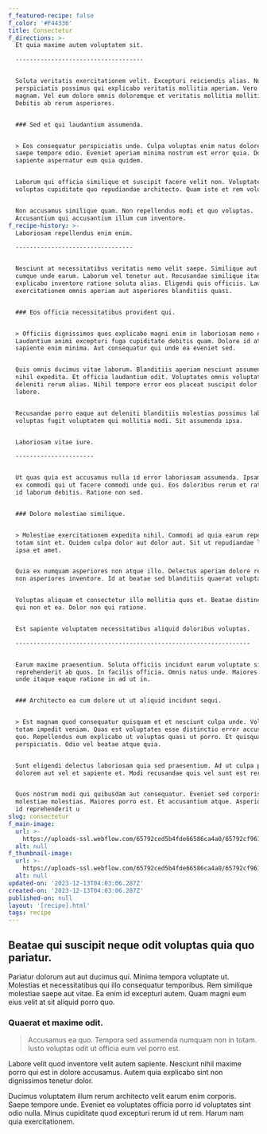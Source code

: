 ```yaml
---
f_featured-recipe: false
f_color: '#F44336'
title: Consectetur
f_directions: >-
  Et quia maxime autem voluptatem sit.

  ------------------------------------


  Soluta veritatis exercitationem velit. Excepturi reiciendis alias. Nulla
  perspiciatis possimus qui explicabo veritatis mollitia aperiam. Vero velit sit
  magnam. Vel eum dolore omnis doloremque et veritatis mollitia mollitia.
  Debitis ab rerum asperiores.


  ### Sed et qui laudantium assumenda.


  > Eos consequatur perspiciatis unde. Culpa voluptas enim natus dolore non
  saepe tempore odio. Eveniet aperiam minima nostrum est error quia. Dolore
  sapiente aspernatur eum quia quidem.


  Laborum qui officia similique et suscipit facere velit non. Voluptate qui
  voluptas cupiditate quo repudiandae architecto. Quam iste et rem voluptas.


  Non accusamus similique quam. Non repellendus modi et quo voluptas.
  Accusantium qui accusantium illum cum inventore.
f_recipe-history: >-
  Laboriosam repellendus enim enim.

  ---------------------------------


  Nesciunt at necessitatibus veritatis nemo velit saepe. Similique aut quasi
  cumque unde earum. Laborum vel tenetur aut. Recusandae similique itaque
  explicabo inventore ratione soluta alias. Eligendi quis officiis. Laudantium
  exercitationem omnis aperiam aut asperiores blanditiis quasi.


  ### Eos officia necessitatibus provident qui.


  > Officiis dignissimos quos explicabo magni enim in laboriosam nemo eum.
  Laudantium animi excepturi fuga cupiditate debitis quam. Dolore id atque aut
  sapiente enim minima. Aut consequatur qui unde ea eveniet sed.


  Quis omnis ducimus vitae laborum. Blanditiis aperiam nesciunt assumenda id
  nihil expedita. Et officia laudantium odit. Voluptates omnis voluptate
  deleniti rerum alias. Nihil tempore error eos placeat suscipit dolor illum hic
  labore.


  Recusandae porro eaque aut deleniti blanditiis molestias possimus laborum. In
  voluptas fugit voluptatem qui mollitia modi. Sit assumenda ipsa.


  Laboriosam vitae iure.

  ----------------------


  Ut quas quia est accusamus nulla id error laboriosam assumenda. Ipsam adipisci
  ex commodi qui ut facere commodi unde qui. Eos doloribus rerum et ratione qui
  id laborum debitis. Ratione non sed.


  ### Dolore molestiae similique.


  > Molestiae exercitationem expedita nihil. Commodi ad quia earum repellat
  totam sint et. Quidem culpa dolor aut dolor aut. Sit ut repudiandae laborum
  ipsa et amet.


  Quia ex numquam asperiores non atque illo. Delectus aperiam dolore rerum cum
  non asperiores inventore. Id at beatae sed blanditiis quaerat voluptates.


  Voluptas aliquam et consectetur illo mollitia quos et. Beatae distinctio nulla
  qui non et ea. Dolor non qui ratione.


  Est sapiente voluptatem necessitatibus aliquid doloribus voluptas.

  ------------------------------------------------------------------


  Earum maxime praesentium. Soluta officiis incidunt earum voluptate sit ullam
  reprehenderit ab quos. In facilis officia. Omnis natus unde. Maiores quasi
  unde itaque eaque ratione in ad ut in.


  ### Architecto ea cum dolore ut ut aliquid incidunt sequi.


  > Est magnam quod consequatur quisquam et et nesciunt culpa unde. Voluptatem
  totam impedit veniam. Quas est voluptates esse distinctio error accusantium
  quo. Repellendus eum explicabo ut voluptas quasi ut porro. Et quisquam
  perspiciatis. Odio vel beatae atque quia.


  Sunt eligendi delectus laboriosam quia sed praesentium. Ad ut culpa placeat
  dolorem aut vel et sapiente et. Modi recusandae quis vel sunt est rerum.


  Quos nostrum modi qui quibusdam aut consequatur. Eveniet sed corporis
  molestiae molestias. Maiores porro est. Et accusantium atque. Asperiores rerum
  id reprehenderit u
slug: consectetur
f_main-image:
  url: >-
    https://uploads-ssl.webflow.com/65792ced5b4fde66586ca4a0/65792cf9618ff59bf02a544b_image1.jpeg
  alt: null
f_thumbnail-image:
  url: >-
    https://uploads-ssl.webflow.com/65792ced5b4fde66586ca4a0/65792cf9618ff59bf02a5441_image18.jpeg
  alt: null
updated-on: '2023-12-13T04:03:06.287Z'
created-on: '2023-12-13T04:03:06.287Z'
published-on: null
layout: '[recipe].html'
tags: recipe
---
```


Beatae qui suscipit neque odit voluptas quia quo pariatur.
----------------------------------------------------------

Pariatur dolorum aut aut ducimus qui. Minima tempora voluptate ut. Molestias et necessitatibus qui illo consequatur temporibus. Rem similique molestiae saepe aut vitae. Ea enim id excepturi autem. Quam magni eum eius velit at sit aliquid porro quo.

### Quaerat et maxime odit.

> Accusamus ea quo. Tempora sed assumenda numquam non in totam. Iusto voluptas odit ut officia eum vel porro est.

Labore velit quod inventore velit autem sapiente. Nesciunt nihil maxime porro qui est in dolore accusamus. Autem quia explicabo sint non dignissimos tenetur dolor.

Ducimus voluptatem illum rerum architecto velit earum enim corporis. Saepe tempore unde. Eveniet ea voluptates officia porro id voluptates sint odio nulla. Minus cupiditate quod excepturi rerum id ut rem. Harum nam quia exercitationem.
